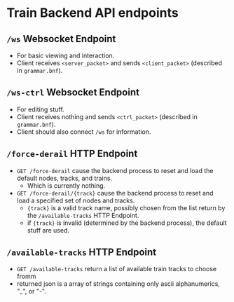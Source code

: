 # Train Backend API endpoints

## `/ws` Websocket Endpoint

- For basic viewing and interaction.
- Client receives `<server_packet>` and sends `<client_packet>` (described in `grammar.bnf`).

## `/ws-ctrl` Websocket Endpoint

- For editing stuff.
- Client receives nothing and sends `<ctrl_packet>` (described in `grammar.bnf`).
- Client should also connect `/ws` for information.

## `/force-derail` HTTP Endpoint

- `GET /force-derail` cause the backend process to reset and load the default nodes, tracks, and trains.
  - Which is currently nothing.
- `GET /force-derail/{track}` cause the backend process to reset and load a specified set of nodes and tracks.
  - `{track}` is a valid track name, possibly chosen from the list return by the `/available-tracks` HTTP Endpoint.
  - if `{track}` is invalid (determined by the backend process), the default stuff are used.

## `/available-tracks` HTTP Endpoint

- `GET /available-tracks` return a list of available train tracks to choose fromm
- returned json is a array of strings containing only ascii alphanumerics, "_", or "-".
